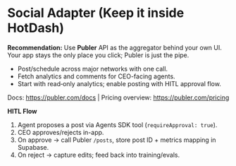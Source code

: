 # Social Adapter (Keep it inside HotDash)

**Recommendation:** Use **Publer** API as the aggregator behind your own UI. Your app stays the only place you click; Publer is just the pipe.

- Post/schedule across major networks with one call.
- Fetch analytics and comments for CEO-facing agents.
- Start with read‑only analytics; enable posting with HITL approval flow.

Docs: https://publer.com/docs | Pricing overview: https://publer.com/pricing

**HITL Flow**

1. Agent proposes a post via Agents SDK tool (`requireApproval: true`).
2. CEO approves/rejects in-app.
3. On approve → call Publer `/posts`, store post ID + metrics mapping in Supabase.
4. On reject → capture edits; feed back into training/evals.
